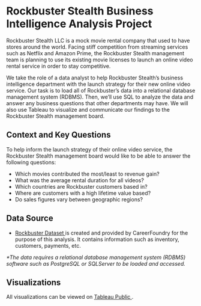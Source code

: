 # Rockbuster Stealth Business Intelligence Analysis Project
Rockbuster Stealth LLC is a mock movie rental company that used to have stores around the world. Facing stiff competition from streaming services such as Netflix and Amazon Prime, the Rockbuster Stealth management team is planning to use its existing movie licenses to launch an online video rental service in order to stay competitive.

We take the role of a data analyst to help Rockbuster Stealth’s business intelligence department with the launch strategy for their new online video service. Our task is to load all of Rockbuster’s data into a relational database management system (RDBMS). Then, we’ll use SQL to analyze the data and answer any business questions that other departments may have. We will also use Tableau to visualize and communicate our findings to the Rockbuster Stealth management board. 

## Context and Key Questions
To help inform the launch strategy of their online video service, the Rockbuster Stealth management board would like to be able to answer the following questions:

* Which movies contributed the most/least to revenue gain?
* What was the average rental duration for all videos?
* Which countries are Rockbuster customers based in?
* Where are customers with a high lifetime value based?
* Do sales figures vary between geographic regions?

## Data Source
* <a href="https://drive.google.com/file/d/1C4t_wK6YiALo7E8kTdFFlrGrfxRXUVt8/view?usp=drive_link"> Rockbuster Dataset </a> is created and provided by CareerFoundry for the purpose of this analysis. It contains information such as inventory, customers, payments, etc.

<i> *The data requires a relational database management system (RDBMS) software such as PostgreSQL or SQLServer to be loaded and accessed. </i>

## Visualizations
All visualizations can be viewed on <a href="https://public.tableau.com/app/profile/aymen.touihri/vizzes"> Tableau Public </a>.
